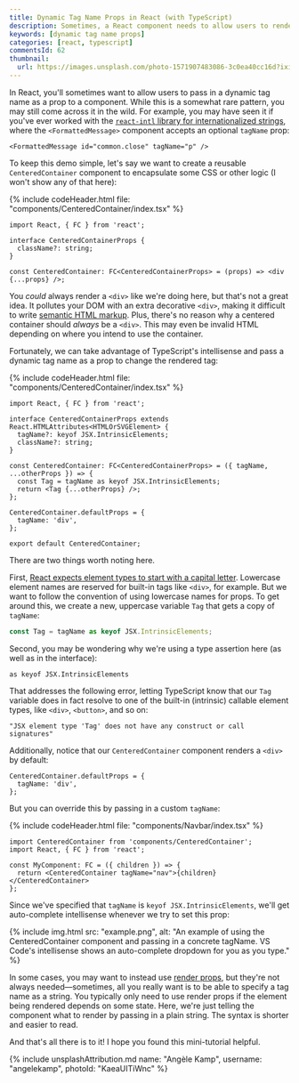 ```yaml
---
title: Dynamic Tag Name Props in React (with TypeScript)
description: Sometimes, a React component needs to allow users to render a custom tag. Here's how you can pass dynamic tag names as props.
keywords: [dynamic tag name props]
categories: [react, typescript]
commentsId: 62
thumbnail:
  url: https://images.unsplash.com/photo-1571907483086-3c0ea40cc16d?ixid=MnwxMjA3fDB8MHxwaG90by1wYWdlfHx8fGVufDB8fHx8&ixlib=rb-1.2.1&auto=format&fit=crop&w=1600&h=900&q=80
---
```


In React, you'll sometimes want to allow users to pass in a dynamic tag name as a prop to a component. While this is a somewhat rare pattern, you may still come across it in the wild. For example, you may have seen it if you've ever worked with the [`react-intl` library for internationalized strings](https://formatjs.io/docs/react-intl/components/#formattedmessage), where the `<FormattedMessage>` component accepts an optional `tagName` prop:

```tsx
<FormattedMessage id="common.close" tagName="p" />
```

To keep this demo simple, let's say we want to create a reusable `CenteredContainer` component to encapsulate some CSS or other logic (I won't show any of that here):

{% include codeHeader.html file: "components/CenteredContainer/index.tsx" %}
```tsx
import React, { FC } from 'react';

interface CenteredContainerProps {
  className?: string;
}

const CenteredContainer: FC<CenteredContainerProps> = (props) => <div {...props} />;
```

You *could* always render a `<div>` like we're doing here, but that's not a great idea. It pollutes your DOM with an extra decorative `<div>`, making it difficult to write [semantic HTML markup](/blog/semantic-html-accessibility/). Plus, there's no reason why a centered container should *always* be a `<div>`. This may even be invalid HTML depending on where you intend to use the container.

Fortunately, we can take advantage of TypeScript's intellisense and pass a dynamic tag name as a prop to change the rendered tag:

{% include codeHeader.html file: "components/CenteredContainer/index.tsx" %}
```tsx
import React, { FC } from 'react';

interface CenteredContainerProps extends React.HTMLAttributes<HTMLOrSVGElement> {
  tagName?: keyof JSX.IntrinsicElements;
  className?: string;
}

const CenteredContainer: FC<CenteredContainerProps> = ({ tagName, ...otherProps }) => {
  const Tag = tagName as keyof JSX.IntrinsicElements;
  return <Tag {...otherProps} />;
};

CenteredContainer.defaultProps = {
  tagName: 'div',
};

export default CenteredContainer;
```

There are two things worth noting here.

First, [React expects element types to start with a capital letter](https://reactjs.org/docs/jsx-in-depth.html#user-defined-components-must-be-capitalized). Lowercase element names are reserved for built-in tags like `<div>`, for example. But we want to follow the convention of using lowercase names for props. To get around this, we create a new, uppercase variable `Tag` that gets a copy of `tagName`:

```typescript
const Tag = tagName as keyof JSX.IntrinsicElements;
```

Second, you may be wondering why we're using a type assertion here (as well as in the interface):

```tsx
as keyof JSX.IntrinsicElements
```

That addresses the following error, letting TypeScript know that our `Tag` variable does in fact resolve to one of the built-in (intrinsic) callable element types, like `<div>`, `<button>`, and so on:

```plaintext
"JSX element type 'Tag' does not have any construct or call signatures"
```

Additionally, notice that our `CenteredContainer` component renders a `<div>` by default:

```tsx
CenteredContainer.defaultProps = {
  tagName: 'div',
};
```

But you can override this by passing in a custom `tagName`:

{% include codeHeader.html file: "components/Navbar/index.tsx" %}
```tsx
import CenteredContainer from 'components/CenteredContainer';
import React, { FC } from 'react';

const MyComponent: FC = ({ children }) => {
  return <CenteredContainer tagName="nav">{children}</CenteredContainer>
};
```

Since we've specified that `tagName` is `keyof JSX.IntrinsicElements`, we'll get auto-complete intellisense whenever we try to set this prop:

{% include img.html src: "example.png", alt: "An example of using the CenteredContainer component and passing in a concrete tagName. VS Code's intellisense shows an auto-complete dropdown for you as you type." %}

In some cases, you may want to instead use [render props](https://reactjs.org/docs/render-props.html), but they're not always needed—sometimes, all you really want is to be able to specify a tag name as a string. You typically only need to use render props if the element being rendered depends on some state. Here, we're just telling the component what to render by passing in a plain string. The syntax is shorter and easier to read.

And that's all there is to it! I hope you found this mini-tutorial helpful.

{% include unsplashAttribution.md name: "Angèle Kamp", username: "angelekamp", photoId: "KaeaUITiWnc" %}
